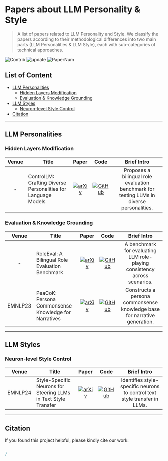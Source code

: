 # Papers about LLM Personality & Style
> A list of papers related to LLM Personality and Style. We classify the papers according to their methodological differences into two main parts (LLM Personalities & LLM Style), each with sub-categories of technical approaches.

<img src="https://img.shields.io/badge/Contributions-Welcome-278ea5" alt="Contrib"/> <img src="https://img.shields.io/badge/Last%20Update-2024--03--18-success" alt="update"/> <img src="https://img.shields.io/badge/Number%20of%20Papers-4-2D333B" alt="PaperNum"/>

## List of Content

- [LLM Personalities](#part-1-llm-personalities)
  - [Hidden Layers Modification](#hidden-layers-modification)
  - [Evaluation & Knowledge Grounding](#evaluation--knowledge-grounding)
- [LLM Styles](#part-2-llm-styles)
  - [Neuron-level Style Control](#neuron-level-style-control)
- [Citation](#citation)


---

## LLM Personalities

### Hidden Layers Modification
| **Venue** | **Title** | **Paper** | **Code** | **Brief Intro** |
| :-------: | --------- |:---------:|:--------:|:---------------:|
| - | ControlLM: Crafting Diverse Personalities for Language Models | [![arXiv](https://img.shields.io/badge/arXiv-2402.10151-b31b1b)](https://arxiv.org/pdf/2402.10151) | [![GitHub](https://img.shields.io/github/stars/WENGSYX/ControlLM)](https://github.com/WENGSYX/ControlLM) | Proposes a bilingual role evaluation benchmark for testing LLMs in diverse personalities. |

### Evaluation & Knowledge Grounding
| **Venue** | **Title** | **Paper** | **Code** | **Brief Intro** |
| :-------: | --------- |:---------:|:--------:|:---------------:|
| - | RoleEval: A Bilingual Role Evaluation Benchmark | [![arXiv](https://img.shields.io/badge/arXiv-2312.16132-b31b1b)](http://arxiv.org/pdf/2312.16132) | [![GitHub](https://img.shields.io/github/stars/Magnetic2014/RoleEval)](https://github.com/Magnetic2014/RoleEval) | A benchmark for evaluating LLM role-playing consistency across scenarios. |
| EMNLP23 | PeaCoK: Persona Commonsense Knowledge for Narratives | [![arXiv](https://img.shields.io/badge/arXiv-2305.02364-b31b1b)](http://arxiv.org/pdf/2305.02364) | [![GitHub](https://img.shields.io/github/stars/Silin159/PeaCoK)](https://github.com/Silin159/PeaCoK) | Constructs a persona commonsense knowledge base for narrative generation. |

---

## LLM Styles

### Neuron-level Style Control
| **Venue** | **Title** | **Paper** | **Code** | **Brief Intro** |
| :-------: | --------- |:---------:|:--------:|:---------------:|
| EMNLP24 | Style-Specific Neurons for Steering LLMs in Text Style Transfer | [![arXiv](https://img.shields.io/badge/arXiv-2410.00593-b31b1b)](https://arxiv.org/pdf/2410.00593) | [![GitHub](https://img.shields.io/github/stars/wenlai-lavine/sNeuron-TST)](https://github.com/wenlai-lavine/sNeuron-TST) | Identifies style-specific neurons to control text style transfer in LLMs. |

---

## Citation

If you found this project helpful, please kindly cite our work:
```bibtex

}
